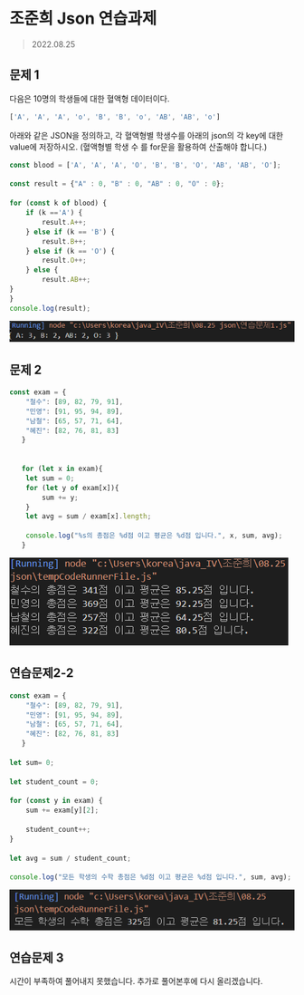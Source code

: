 # 조준희 Json 연습과제
>2022.08.25

## 문제 1
다음은 10명의 학생들에 대한 혈액형 데이터이다.
``` javascript
['A', 'A', 'A', 'o', 'B', 'B', 'o', 'AB', 'AB', 'o']
```
아래와 같은 JSON을 정의하고, 각 혈액형별 학생수를 아래의 json의 각 key에 대한 value에 저장하시오. (혈액형별 학생 수
를 for문을 활용하여 산출해야 합니다.)

```javascript
const blood = ['A', 'A', 'A', 'O', 'B', 'B', 'O', 'AB', 'AB', 'O'];

const result = {"A" : 0, "B" : 0, "AB" : 0, "O" : 0};

for (const k of blood) {
    if (k =='A') {
        result.A++;
    } else if (k == 'B') {
        result.B++;
    } else if (k == 'O') {
        result.O++;
    } else {
        result.AB++;
}
}
console.log(result);

```
![1](./Jsonimg%ED%8C%8C%EC%9D%BC/%EC%97%B0%EC%8A%B5%EB%AC%B8%EC%A0%9C1.PNG)



## 문제 2

```javascript
const exam = {
    "철수": [89, 82, 79, 91],
    "민영": [91, 95, 94, 89],
    "남철": [65, 57, 71, 64],
    "혜진": [82, 76, 81, 83]
   }


   for (let x in exam){
    let sum = 0;
    for (let y of exam[x]){
        sum += y;
    }
    let avg = sum / exam[x].length;

    console.log("%s의 총점은 %d점 이고 평균은 %d점 입니다.", x, sum, avg);
   }

```

![2-1](./Jsonimg%ED%8C%8C%EC%9D%BC/%EC%97%B0%EC%8A%B5%EB%AC%B8%EC%A0%9C2-1.PNG)


## 연습문제2-2

```javascript
const exam = {
    "철수": [89, 82, 79, 91],
    "민영": [91, 95, 94, 89],
    "남철": [65, 57, 71, 64],
    "혜진": [82, 76, 81, 83]
   }

let sum= 0;

let student_count = 0;

for (const y in exam) {
    sum += exam[y][2];

    student_count++;
}

let avg = sum / student_count;

console.log("모든 학생의 수학 총점은 %d점 이고 평균은 %d점 입니다.", sum, avg);
```

![2-1](./Jsonimg%ED%8C%8C%EC%9D%BC/%EC%97%B0%EC%8A%B5%EB%AC%B8%EC%A0%9C2-2.PNG)

## 연습문제 3

시간이 부족하여 풀어내지 못했습니다. 추가로 풀어본후에 다시 올리겠습니다.